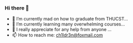 ### Hi there 👋


- 🔭 I’m currently mad on how to graduate from THUCST...
- 🌱 I’m currently learning many overwhelming courses...
- 🤔 I really appreciate for any help from anyone ...
- 📫 How to reach me: ch1ldr3n@foxmail.com

